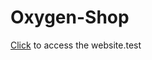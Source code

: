 # Oxygen-Shop
[Click](https://learningprogramming0.github.io/Oxygen-Shop/) to access the website.test
